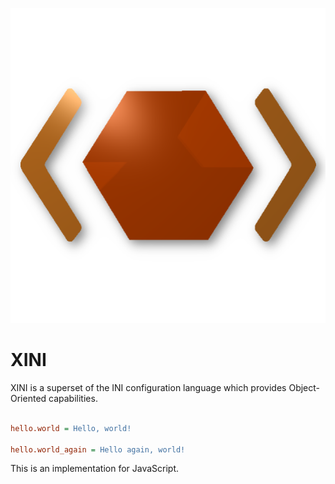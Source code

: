 <p align="center">
    <img src="./XINI.png">
</p>

# XINI

XINI is a superset of the INI configuration language which provides Object-Oriented capabilities.

```ini

hello.world = Hello, world!

hello.world_again = Hello again, world!

```

This is an implementation for JavaScript.

